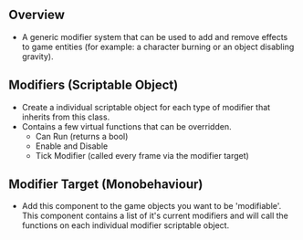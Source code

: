 ## Overview
- A generic modifier system that can be used to add and remove effects to game entities (for example: a character burning or an object disabling gravity).  

## Modifiers (Scriptable Object)
- Create a individual scriptable object for each type of modifier that inherits from this class.
- Contains a few virtual functions that can be overridden.
	- Can Run (returns a bool)
	- Enable and Disable
	- Tick Modifier (called every frame via the modifier target) 

## Modifier Target (Monobehaviour)
- Add this component to the game objects you want to be 'modifiable'.  This component contains a list of it's current modifiers and will call the functions on each individual modifier scriptable object.